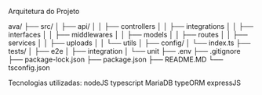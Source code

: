 Arquitetura do Projeto

ava/
├── src/
│   ├── api/
│   │   ├── controllers
│   │   ├── integrations
│   │   ├── interfaces
│   │   ├── middlewares
│   │   ├── models
│   │   ├── routes
│   │   ├── services
│   │   ├── uploads
│   │   └── utils
│   ├── config/
│   └── index.ts
├── tests/
│   ├── e2e
│   ├── integration
│   └── unit
├── .env
├── .gitignore
├── package-lock.json
├── package.json
├── README.MD
└── tsconfig.json

Tecnologias utilizadas:
nodeJS
typescript
MariaDB
typeORM
expressJS